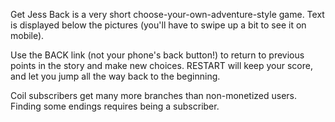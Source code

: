 Get Jess Back is a very short choose-your-own-adventure-style game. Text is displayed below the pictures (you'll have to swipe up a bit to see it on mobile).

Use the BACK link (not your phone's back button!) to return to previous points in the story and make new choices. RESTART will keep your score, and let you jump all the way back to the beginning.

Coil subscribers get many more branches than non-monetized users. Finding some endings requires being a subscriber.